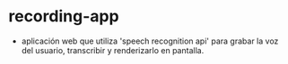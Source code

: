 # recording-app
* aplicación web que utiliza 'speech recognition api' para grabar la voz del usuario, transcribir y renderizarlo en pantalla.
